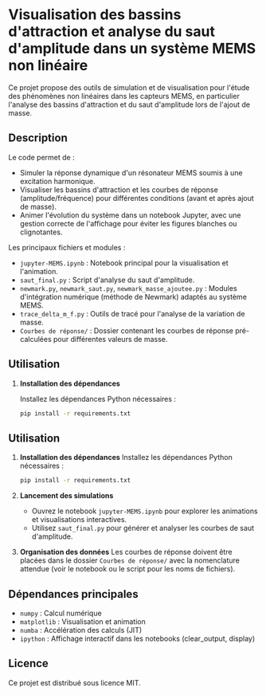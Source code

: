 # Visualisation des bassins d'attraction et analyse du saut d'amplitude dans un système MEMS non linéaire

Ce projet propose des outils de simulation et de visualisation pour l'étude des phénomènes non linéaires dans les capteurs MEMS, en particulier l'analyse des bassins d'attraction et du saut d'amplitude lors de l'ajout de masse.

## Description

Le code permet de :

- Simuler la réponse dynamique d'un résonateur MEMS soumis à une excitation harmonique.
- Visualiser les bassins d'attraction et les courbes de réponse (amplitude/fréquence) pour différentes conditions (avant et après ajout de masse).
- Animer l'évolution du système dans un notebook Jupyter, avec une gestion correcte de l'affichage pour éviter les figures blanches ou clignotantes.

Les principaux fichiers et modules :

- `jupyter-MEMS.ipynb` : Notebook principal pour la visualisation et l'animation.
- `saut_final.py` : Script d'analyse du saut d'amplitude.
- `newmark.py`, `newmark_saut.py`, `newmark_masse_ajoutee.py` : Modules d'intégration numérique (méthode de Newmark) adaptés au système MEMS.
- `trace_delta_m_f.py` : Outils de tracé pour l'analyse de la variation de masse.
- `Courbes de réponse/` : Dossier contenant les courbes de réponse pré-calculées pour différentes valeurs de masse.
  
## Utilisation

1. **Installation des dépendances**

   Installez les dépendances Python nécessaires :

   ```bash
   pip install -r requirements.txt
   ```

## Utilisation

1. **Installation des dépendances**
   Installez les dépendances Python nécessaires :

   ```bash
   pip install -r requirements.txt
   ```

2. **Lancement des simulations**
   - Ouvrez le notebook `jupyter-MEMS.ipynb` pour explorer les animations et visualisations interactives.
   - Utilisez `saut_final.py` pour générer et analyser les courbes de saut d'amplitude.

3. **Organisation des données**
   Les courbes de réponse doivent être placées dans le dossier `Courbes de réponse/` avec la nomenclature attendue (voir le notebook ou le script pour les noms de fichiers).

## Dépendances principales

- `numpy` : Calcul numérique
- `matplotlib` : Visualisation et animation
- `numba` : Accélération des calculs (JIT)
- `ipython` : Affichage interactif dans les notebooks (clear_output, display)

## Licence

Ce projet est distribué sous licence MIT.
